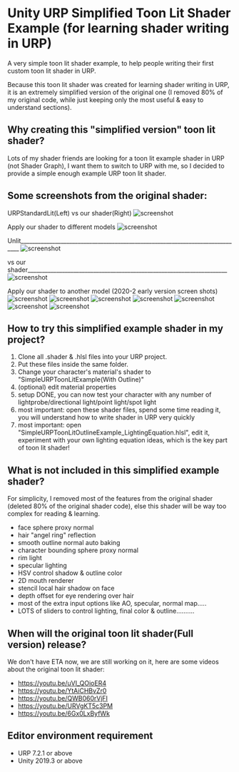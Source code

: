 # Unity URP Simplified Toon Lit Shader Example (for learning shader writing in URP)
A very simple toon lit shader example, to help people writing their first custom toon lit shader in URP.

Because this toon lit shader was created for learning shader writing in URP, it is an extremely simplified version of the original one (I removed 80% of my original code, while just keeping only the most useful & easy to understand sections).

Why creating this "simplified version" toon lit shader?
-------------------
Lots of my shader friends are looking for a toon lit example shader in URP (not Shader Graph), I want them to switch to URP with me, so I decided to provide a simple enough example URP toon lit shader. 

Some screenshots from the original shader:
-------------------
URPStandardLit(Left) vs our shader(Right)
![screenshot](https://i.imgur.com/Ma4wwQv.png)

Apply our shader to different models
![screenshot](https://i.imgur.com/AgDKEil.png)

Unlit______________________________________________________________________________
![screenshot](https://i.imgur.com/tQyWLCl.png)

vs our shader______________________________________________________________________
![screenshot](https://i.imgur.com/B8DoTHj.png)

Apply our shader to another model (2020-2 early version screen shots)
![screenshot](https://i.imgur.com/KxdjhCx.png)
![screenshot](https://i.imgur.com/6t2FMcg.png)
![screenshot](https://i.imgur.com/LBTNZCH.png)
![screenshot](https://i.imgur.com/X6hAD7W.png)
![screenshot](https://i.imgur.com/WIGyMVx.png)
![screenshot](https://i.imgur.com/zou7PxL.png)
![screenshot](https://i.imgur.com/CZHnfMC.png)


How to try this simplified example shader in my project?
-------------------
1. Clone all .shader & .hlsl files into your URP project.
2. Put these files inside the same folder.
3. Change your character's material's shader to "SimpleURPToonLitExample(With Outline)"
4. (optional) edit material properties
5. setup DONE, you can now test your character with any number of lightprobe/directional light/point light/spot light
6. most important: open these shader files, spend some time reading it, you will understand how to write shader in URP very quickly
7. most important: open "SimpleURPToonLitOutlineExample_LightingEquation.hlsl", edit it, experiment with your own lighting equation ideas, which is the key part of toon lit shader!

What is not included in this simplified example shader?
-------------------
For simplicity, I removed most of the features from the original shader (deleted 80% of the original shader code), else this shader will be way too complex for reading & learning.
- face sphere proxy normal
- hair "angel ring" reflection
- smooth outline normal auto baking
- character bounding sphere proxy normal
- rim light
- specular lighting
- HSV control shadow & outline color
- 2D mouth renderer
- stencil local hair shadow on face
- depth offset for eye rendering over hair
- most of the extra input options like AO, specular, normal map.....
- LOTS of sliders to control lighting, final color & outline..........

When will the original toon lit shader(Full version) release?
-------------------
We don't have ETA now, we are still working on it, here are some videos about the original toon lit shader:
- https://youtu.be/uVI_QOioER4
- https://youtu.be/YtAiCHBvZr0
- https://youtu.be/QWB060rVjFI
- https://youtu.be/URVgKT5c3PM
- https://youtu.be/6Gx0LxByfWk


Editor environment requirement
-----------------------
- URP 7.2.1 or above
- Unity 2019.3 or above

